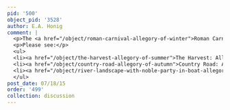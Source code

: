 ```yaml
---
pid: '500'
object_pid: '3528'
author: E.A. Honig
comment: |
  <p>The <a href="/object/roman-carnival-allegory-of-winter">Roman Carnival: Allegory of Winter</a> is part of a four-part series of the allegories of the seasons which Jan Brueghel painted circa 1594 (Ertz 2008-10).</p>
  <p>Please see:</p>
  <ul>
  <li><a href="/object/the-harvest-allegory-of-summer">The Harvest: Allegory of Summer</a></li>
  <li><a href="/object/country-road-allegory-of-autumn">Country Road: Allegory of Autumn</a></li>
  <li><a href="/object/river-landscape-with-noble-party-in-boat-allegory-of-spring">River Landscape with Noble Party in Boat: Allegory of Spring</a></li>
  </ul>
post_date: 07/18/15
order: '499'
collection: discussion
---
```

